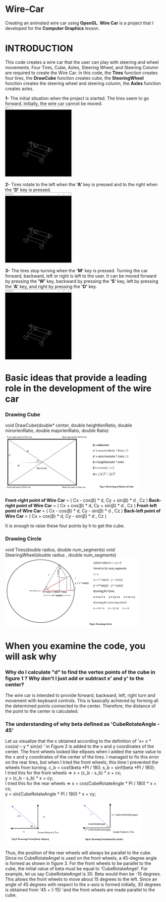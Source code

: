 # Wire-Car
Creating an animated wire car using __OpenGL__.
__Wire Car__ is a project that I developed for the __Computer Graphics__ lesson. 

# INTRODUCTION
This code creates a wire car that the user can play with steering and wheel movements. Four Tires, Cube, Axles, Steering Wheel, and Steering Column are required to create the Wire Car. In this code, the __Tires__ function creates four tires, the __DrawCube__ function creates cube, the __SteeringWheel__ function creates the steering wheel and steering column, the __Axles__ function creates axles.

__1-__ The initial situation when the project is started. The tires seem to go forward. Initially, the wire car cannot be moved.<br/>
<img src="img/default.gif" width="214" height="226">

__2-__ Tires rotate to the left when the __'A'__ key is pressed and to the right when the __'D'__ key is pressed.<br/>
<img src="img/left_right.gif" width="214" height="226">

__3-__ The tires stop turning when the __'M'__ key is pressed. Turning the car forward, backward, left or right is left to the user. It can be moved forward by pressing the __'W'__ key, backward by pressing the __'S'__ key, left by pressing the __'A'__ key, and right by pressing the __'D'__ key.<br/>
<img src="img/movement.gif" width="214" height="226">

# Basic ideas that provide a leading role in the development of the wire car
### Drawing Cube
void DrawCube(double* center, double heightlenRatio, double minorlenRatio, double majorlenRatio, double Ratio)
<img src="img/fig-1.png" width="426" height="190">

__Front-right point of Wire Car__ = ( Cx - cos(β) * d, Cy + sin(β) * d , Cz )
__Back-right point of Wire Car__ = ( Cx + cos(β) * d, Cy + sin(β) * d , Cz )
__Front-left point of Wire Car__ = ( Cx - cos(β) * d, Cy - sin(β) * d , Cz )
__Back-left point of Wire Car__ = ( Cx + cos(β) * d, Cy - sin(β) * d , Cz ) <br/>

It is enough to raise these four points by h to get the cube.

### Drawing Circle
void Tires(double radius, double num_segments)
void SteeringWheel(double radius , double num_segments)
<img src="img/fig-2.png" width="426" height="225">

# When you examine the code, you will ask why
### Why do I calculate "d" to find the vertex points of the cube in figure 1 ? Why don't I just add or subtract x' and y' to the center?
The wire car is intended to provide forward, backward, left, right turn and movement with keyboard controls. This is basically achieved by forming all the determined points connected to the center. Therefore, the distance of the point to the center is calculated.

### The understanding of why beta defined as 'CubeRotateAngle - 45'
Let us visualize that the x obtained according to the definition of 'x= x * cos(α) – y * sin(α) ' in Figure 2 is added to the x and y coordinates of the center.
The front wheels looked like ellipses when I added the same value to the x and y coordinates of the center of the tires. I managed to fix this error on the rear tires, but when I tried the front wheels, this time I prevented the wheels from turning.
c_b = cosf(beta *PI / 180; s_b = sinf(beta *PI / 180); <br/>
I tried this for the front wheels => x = (c_b - s_b) * x + cx; <br/>
                                     y = (c_b - s_b) * x + cy; <br/>
I tried this for the rear wheels =>  x = cos(CubeRotateAngle * PI / 180) * x + cx; <br/>
                                     y =  sin(CubeRotateAngle * PI / 180) * x + cy; <br/>

<img src="img/fig-3-4.png" width="440" height="141">

Thus, the position of the rear wheels will always be parallel to the cube. Since no CubeRotateAngel is used on the front wheels, a 45-degree angle is formed as shown in figure 3. For the front wheels to be parallel to the cube, the initial value of beta must be equal to 'CubeRotateAngel'. For example, let us say CubeRotateAngel is 30. Beta would then be -15 degrees. This allows the front wheels to move about 15 degrees to the left. Since an angle of 45 degrees with respect to the x-axis is formed initially, 30 degrees is obtained from '45 + (-15) 'and the front wheels are made parallel to the cube.
